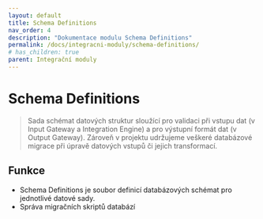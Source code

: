 ```yaml
---
layout: default
title: Schema Definitions
nav_order: 4
description: "Dokumentace modulu Schema Definitions"
permalink: /docs/integracni-moduly/schema-definitions/
# has_children: true
parent: Integrační moduly
---
```


# Schema Definitions

> Sada schémat datových struktur sloužící pro validaci při vstupu dat (v Input Gateway a Integration Engine) a pro výstupní formát dat (v Output Gateway). Zároveň v projektu udržujeme veškeré databázové migrace při úpravě datových vstupů či jejich transformací.

## Funkce

- Schema Definitions je soubor definicí databázových schémat pro jednotlivé datové sady.
- Správa migračních skriptů databází